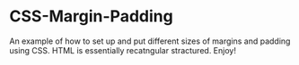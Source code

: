 # CSS-Margin-Padding
An example of how to set up and put different sizes of margins and padding using CSS.
HTML is essentially recatngular stractured. 
Enjoy!
